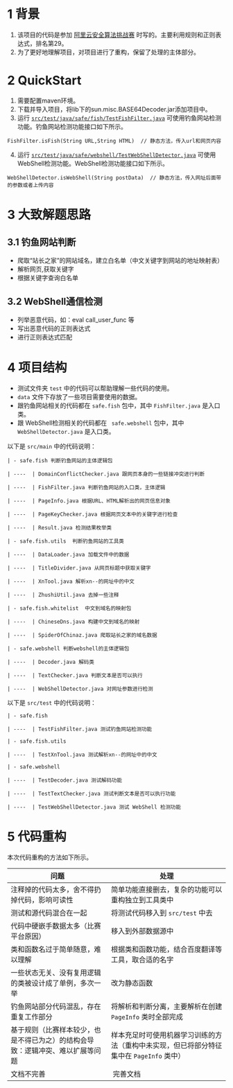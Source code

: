 # 1 背景
1. 该项目的代码是参加 
[阿里云安全算法挑战赛](https://tianchi.aliyun.com/competition/information.htm?raceId=231585) 时写的。主要利用规则和正则表达式，排名第29。
2. 为了更好地理解项目，对项目进行了重构，保留了处理的主体部分。

# 2 QuickStart
1. 需要配置maven环境。
2. 下载并导入项目，将lib下的sun.misc.BASE64Decoder.jar添加项目中。
3. 运行 [`src/test/java/safe/fish/TestFishFilter.java`](https://github.com/mindawei/aliyun-safe-match/blob/master/src/test/java/safe/fish/TestFishFilter.java) 可使用钓鱼网站检测功能。钓鱼网站检测功能接口如下所示。
```
FishFilter.isFish(String URL,String HTML)  // 静态方法，传入url和网页内容
```
4. 运行 [`src/test/java/safe/webshell/TestWebShellDetector.java`](https://github.com/mindawei/aliyun-safe-match/blob/master/src/test/java/safe/webshell/TestWebShellDetector.java) 可使用WebShell检测功能。WebShell检测功能接口如下所示。
```
WebShellDetector.isWebShell(String postData)  // 静态方法，传入网址后面带的参数或者上传内容
```


# 3 大致解题思路

## 3.1 钓鱼网站判断</h2>
* 爬取“站长之家”的网站域名，建立白名单（中文关键字到网站的地址映射表）<br>
* 解析网页,获取关键字<br>
* 根据关键字查询白名单<br>

## 3.2 WebShell通信检测</h2>
* 列举恶意代码，如：eval call_user_func 等<br>
* 写出恶意代码的正则表达式<br>
* 进行正则表达式匹配<br>


# 4 项目结构
* 测试文件夹 `test` 中的代码可以帮助理解一些代码的使用。
* `data` 文件下存放了一些项目需要使用的数据。
* 跟钓鱼网站相关的代码都在 `safe.fish` 包中，其中 `FishFilter.java` 是入口类。
* 跟 WebShell检测相关的代码都在 ` safe.webshell` 包中，其中 `WebShellDetector.java` 是入口类。

以下是 `src/main` 中的代码说明：
```
| - safe.fish 判断钓鱼网站的主体逻辑包

| ----  | DomainConflictChecker.java 跟网页本身的一些链接冲突进行判断

| ----  | FishFilter.java 判断钓鱼网站的入口类，主体逻辑

| ----  | PageInfo.java 根据URL、HTML解析出的网页信息对象

| ----  | PageKeyChecker.java 根据网页文本中的关键字进行检查

| ----  | Result.java 检测结果枚举类

| - safe.fish.utils  判断钓鱼网站的工具类

| ----  | DataLoader.java 加载文件中的数据

| ----  | TitleDivider.java 从网页标题中获取关键字

| ----  | XnTool.java 解析xn--的网址中的中文

| ----  | ZhushiUtil.java 去掉一些注释

| - safe.fish.whitelist  中文到域名的映射包

| ----  | ChineseDns.java 构建中文到域名的映射

| ----  | SpiderOfChinaz.java 爬取站长之家的域名数据

| - safe.webshell 判断webshell的主体逻辑包

| ----  | Decoder.java 解码类

| ----  | TextChecker.java 判断文本是否可以执行

| ----  | WebShellDetector.java 对网址参数进行检测
```

以下是 `src/test` 中的代码说明：
```
| - safe.fish

| ----  | TestFishFilter.java 测试钓鱼网站检测功能

| - safe.fish.utils  

| ----  | TestXnTool.java 测试解析xn--的网址中的中文

| - safe.webshell 

| ----  | TestDecoder.java 测试解码功能

| ----  | TestTextChecker.java 测试判断文本是否可以执行功能

| ----  | TestWebShellDetector.java 测试 WebShell 检测功能
```


# 5 代码重构
本次代码重构的方法如下所示。

|问题 | 处理 |
|--- | --- | 
| 注释掉的代码太多，舍不得扔掉代码，影响可读性 | 简单功能直接删去，复杂的功能可以重构独立到工具类中 |
| 测试和源代码混合在一起 | 将测试代码移入到 `src/test` 中去 |
| 代码中硬嵌手数据太多（比赛平台原因） | 移入到外部数据源中 |
| 类和函数名过于简单随意，难以理解 | 根据类和函数功能，结合百度翻译等工具，取合适的名字 |
| 一些状态无关、没有复用逻辑的类被设计成了单例，多次一举 | 改为静态函数 |
| 钓鱼网站部分代码混乱，存在重复工作部分 | 将解析和判断分离，主要解析在创建 `PageInfo` 类时全部完成 |
| 基于规则（比赛样本较少，也是不得已为之）的结构会导致：逻辑冲突、难以扩展等问题 | 样本充足时可使用机器学习训练的方法（重构中未实现，但已将部分特征集中在 `PageInfo` 类中）|
| 文档不完善 | 完善文档 |
